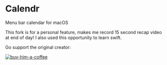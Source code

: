 # Calendr




Menu bar calendar for macOS

This fork is for a personal feature, makes me record 15 second recap video at end of day! I also used this opportunity  to learn swift.  




Go support the original creator:

[![buy-him-a-coffee](https://img.shields.io/badge/Buy_Me_a_Coffee-ffdd00?logo=buy-me-a-coffee&logoColor=black)](https://buymeacoffee.com/pakerwreah)



